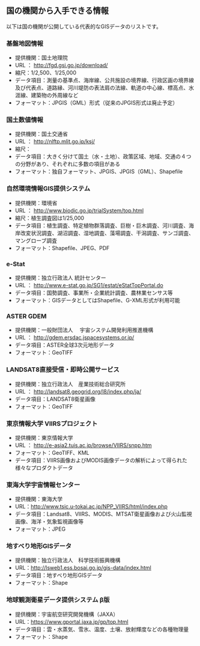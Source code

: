 ## 国の機関から入手できる情報

以下は国の機関が公開している代表的なGISデータのリストです。


### 基盤地図情報

- 提供機関：国土地理院
- URL ： http://fgd.gsi.go.jp/download/
- 縮尺：1/2,500、1/25,000
- データ項目：測量の基準点、海岸線、公共施設の境界線、行政区画の境界線及び代表点、道路縁、河川堤防の表法肩の法線、軌道の中心線、標高点、水涯線、建築物の外周線など
- フォーマット：JPGIS（GML）形式（従来のJPGIS形式は廃止予定）

### 国土数値情報

- 提供機関：国土交通省
- URL ： http://nlftp.mlit.go.jp/ksj/
- 縮尺：
- データ項目：大きく分けて国土（水・土地）、政策区域、地域、交通の４つの分野があり、それぞれに多数の項目がある
- フォーマット：独自フォーマット、JPGIS、JPGIS（GML）、Shapefile

### 自然環境情報GIS提供システム

- 提供機関：環境省
- URL ： http://www.biodic.go.jp/trialSystem/top.html
- 縮尺：植生調査図は1/25,000
- データ項目：植生調査、特定植物群落調査、巨樹・巨木調査、河川調査、海岸改変状況調査、湖沼調査、湿地調査、藻場調査、干潟調査、サンゴ調査、マングローブ調査
- フォーマット：Shapefile、JPEG、PDF

### e-Stat

- 提供機関：独立行政法人 統計センター
- URL ： http://www.e-stat.go.jp/SG1/estat/eStatTopPortal.do
- データ項目：国勢調査、事業所・企業統計調査、農林業センサス等
- フォーマット：GISデータとしてはShapefile、G-XML形式が利用可能

### ASTER GDEM

- 提供機関：一般財団法人　	宇宙システム開発利用推進機構
- URL ： http://gdem.ersdac.jspacesystems.or.jp/
- データ項目：ASTER全球3次元地形データ 
- フォーマット：GeoTIFF

### LANDSAT8直接受信・即時公開サービス

- 提供機関：独立行政法人　産業技術総合研究所
- URL ： http://landsat8.geogrid.org/l8/index.php/ja/
- データ項目：LANDSAT8衛星画像
- フォーマット：GeoTIFF
 
### 東京情報大学 VIIRSプロジェクト

- 提供機関：東京情報大学
- URL ： http://e-asia2.tuis.ac.jp/browse/VIIRS/snpp.htm
- フォーマット：GeoTIFF、KML
- データ項目：VIIRS画像およびMODIS画像データの解析によって得られた様々なプロダクトデータ

### 東海大学宇宙情報センター

- 提供機関：東海大学
- URL：http://www.tsic.u-tokai.ac.jp/NPP_VIIRS/html/index.php
- データ項目：Landsat8、VIIRS、MODIS、MTSAT衛星画像および火山監視画像、海洋・気象監視画像等
- フォーマット：JPEG

### 地すべり地形GISデータ

- 提供機関：独立行政法人　科学技術振興機構
- URL：http://lsweb1.ess.bosai.go.jp/gis-data/index.html
- データ項目：地すべり地形GISデータ
- フォーマット：Shape


### 地球観測衛星データ提供システム β版

- 提供機関：宇宙航空研究開発機構（JAXA）
- URL：https://www.gportal.jaxa.jp/gp/top.html
- データ項目：雲・水蒸気、雪氷、温度、土壌、放射輝度などの各種物理量
- フォーマット：Shape


 
